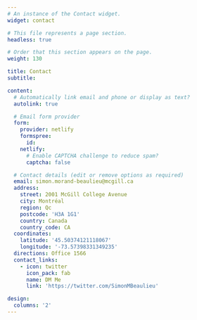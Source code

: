 ```yaml
---
# An instance of the Contact widget.
widget: contact

# This file represents a page section.
headless: true

# Order that this section appears on the page.
weight: 130

title: Contact
subtitle:

content:
  # Automatically link email and phone or display as text?
  autolink: true

  # Email form provider
  form:
    provider: netlify
    formspree:
      id:
    netlify:
      # Enable CAPTCHA challenge to reduce spam?
      captcha: false

  # Contact details (edit or remove options as required)
  email: simon.morand-beaulieu@mcgill.ca
  address:
    street: 2001 McGill College Avenue
    city: Montréal
    region: Qc
    postcode: 'H3A 1G1'
    country: Canada
    country_code: CA
  coordinates:
    latitude: '45.50374121118067'
    longitude: '-73.57398331349235'
  directions: Office 1566
  contact_links:
    - icon: twitter
      icon_pack: fab
      name: DM Me
      link: 'https://twitter.com/SimonMBeaulieu'

design:
  columns: '2'
---
```


